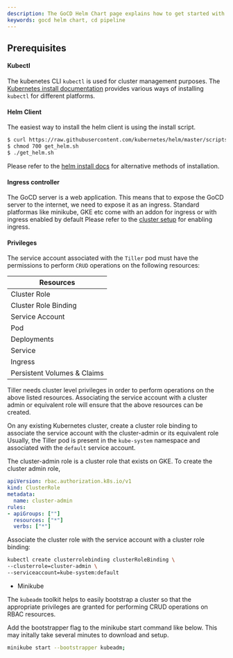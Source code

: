 ```yaml
---
description: The GoCD Helm Chart page explains how to get started with GoCD for kubernetes using Helm.
keywords: gocd helm chart, cd pipeline
---
```


## Prerequisites

#### Kubectl

The kubenetes CLI `kubectl` is used for cluster management purposes. The [Kubernetes install documentation](https://kubernetes.io/docs/tasks/tools/install-kubectl/) provides various ways of installing `kubectl` for different platforms.  

#### Helm Client

The easiest way to install the helm client is using the install script.

```bash
$ curl https://raw.githubusercontent.com/kubernetes/helm/master/scripts/get > get_helm.sh
$ chmod 700 get_helm.sh
$ ./get_helm.sh
```

Please refer to the [helm install docs](https://github.com/kubernetes/helm/blob/master/docs/install.md) for alternative methods of installation.

#### Ingress controller

The GoCD server is a web application. This means that to expose the GoCD server to the internet, we need to expose it as an ingress. Standard platformas like minikube, GKE etc come with an addon for ingress or with ingress enabled by default
Please refer to the [cluster setup](setup_cluster.md) for enabling ingress. 

#### Privileges

The service account associated with the `Tiller` pod must have the permissions to perform `CRUD` operations on the following resources:

| Resources                                     |
| --------------------------------------------- |
| Cluster Role                                  |
| Cluster Role Binding                          |
| Service Account                               |
| Pod                                           |
| Deployments                                   |
| Service                                       |
| Ingress                                       |
| Persistent Volumes & Claims                   |

Tiller needs cluster level privileges in order to perform operations on the above listed resources.
Associating the service account with a cluster admin or equivalent role will ensure that the above resources can be created.


On any existing Kubernetes cluster, create a cluster role binding to associate the service account with the cluster-admin or its equivalent role
Usually, the Tiller pod is present in the `kube-system` namespace and associated with the `default` service account.

The cluster-admin role is a cluster role that exists on GKE. To create the cluster admin role,

```yaml
apiVersion: rbac.authorization.k8s.io/v1
kind: ClusterRole
metadata:
  name: cluster-admin
rules:
- apiGroups: [""]
  resources: ["*"]
  verbs: ["*"]
```
Associate the cluster role with the service account with a cluster role binding: 

```bash
kubectl create clusterrolebinding clusterRoleBinding \
--clusterrole=cluster-admin \
--serviceaccount=kube-system:default
```

- Minikube

The `kubeadm` toolkit helps to easily bootstrap a cluster so that the appropriate privileges are granted for performing CRUD operations on RBAC resources.

Add the bootstrapper flag to the minikube start command like below. This may initally take several minutes to download and setup.

```bash
minikube start --bootstrapper kubeadm;
```